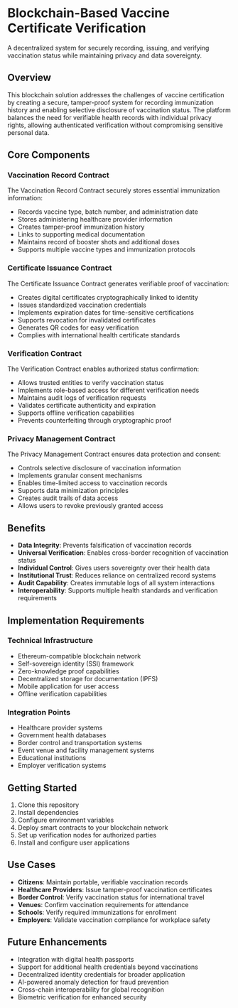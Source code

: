 # Blockchain-Based Vaccine Certificate Verification

A decentralized system for securely recording, issuing, and verifying vaccination status while maintaining privacy and data sovereignty.

## Overview

This blockchain solution addresses the challenges of vaccine certification by creating a secure, tamper-proof system for recording immunization history and enabling selective disclosure of vaccination status. The platform balances the need for verifiable health records with individual privacy rights, allowing authenticated verification without compromising sensitive personal data.

## Core Components

### Vaccination Record Contract

The Vaccination Record Contract securely stores essential immunization information:

- Records vaccine type, batch number, and administration date
- Stores administering healthcare provider information
- Creates tamper-proof immunization history
- Links to supporting medical documentation
- Maintains record of booster shots and additional doses
- Supports multiple vaccine types and immunization protocols

### Certificate Issuance Contract

The Certificate Issuance Contract generates verifiable proof of vaccination:

- Creates digital certificates cryptographically linked to identity
- Issues standardized vaccination credentials
- Implements expiration dates for time-sensitive certifications
- Supports revocation for invalidated certificates
- Generates QR codes for easy verification
- Complies with international health certificate standards

### Verification Contract

The Verification Contract enables authorized status confirmation:

- Allows trusted entities to verify vaccination status
- Implements role-based access for different verification needs
- Maintains audit logs of verification requests
- Validates certificate authenticity and expiration
- Supports offline verification capabilities
- Prevents counterfeiting through cryptographic proof

### Privacy Management Contract

The Privacy Management Contract ensures data protection and consent:

- Controls selective disclosure of vaccination information
- Implements granular consent mechanisms
- Enables time-limited access to vaccination records
- Supports data minimization principles
- Creates audit trails of data access
- Allows users to revoke previously granted access

## Benefits

- **Data Integrity**: Prevents falsification of vaccination records
- **Universal Verification**: Enables cross-border recognition of vaccination status
- **Individual Control**: Gives users sovereignty over their health data
- **Institutional Trust**: Reduces reliance on centralized record systems
- **Audit Capability**: Creates immutable logs of all system interactions
- **Interoperability**: Supports multiple health standards and verification requirements

## Implementation Requirements

### Technical Infrastructure

- Ethereum-compatible blockchain network
- Self-sovereign identity (SSI) framework
- Zero-knowledge proof capabilities
- Decentralized storage for documentation (IPFS)
- Mobile application for user access
- Offline verification capabilities

### Integration Points

- Healthcare provider systems
- Government health databases
- Border control and transportation systems
- Event venue and facility management systems
- Educational institutions
- Employer verification systems

## Getting Started

1. Clone this repository
2. Install dependencies
3. Configure environment variables
4. Deploy smart contracts to your blockchain network
5. Set up verification nodes for authorized parties
6. Install and configure user applications

## Use Cases

- **Citizens**: Maintain portable, verifiable vaccination records
- **Healthcare Providers**: Issue tamper-proof vaccination certificates
- **Border Control**: Verify vaccination status for international travel
- **Venues**: Confirm vaccination requirements for attendance
- **Schools**: Verify required immunizations for enrollment
- **Employers**: Validate vaccination compliance for workplace safety

## Future Enhancements

- Integration with digital health passports
- Support for additional health credentials beyond vaccinations
- Decentralized identity credentials for broader application
- AI-powered anomaly detection for fraud prevention
- Cross-chain interoperability for global recognition
- Biometric verification for enhanced security
